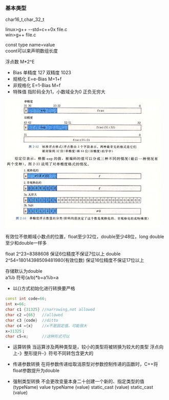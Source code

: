 ### 基本类型

char16_t,char_32_t

>>
linux>g++ --std=c++0x file.c  
win>g++ file.c
>>

const type name=value  
coont可以来声明数组长度

浮点数 M*2^E
 - Bias 单精度 127 双精度 1023
 - 规格化 E=e-Bias M=1+f
 - 非规格化 E=1-Bias M=f
 - 特殊值 指阶码全为1，小数域全为0 正负无穷大

![浮点](../image/float.png)

有效位不依赖域小数点的位置，float至少32位，double至少48位，long double至少和double一样多

float 2^23=8388608 保证6位精度不保证7位以上
double 2^54=18014398509481980(有效位数) 保证16位精度不保证17位以上

存储默认为double  
a%b 符号(a/b)\*b+a%b=a

* 以{}方式初始化进行转换要严格
```c++
const int code=66;
int x=66;
char c1 {31325} //narrowing,not allowed
char c2 ={66}   //allowed
char c3 {code}  //ditto
char c4 ={x}    //x不是固定值，可能很大
x=31325；
char c5=x;      //这种形式可以
```
* 运算转换
当运算涉及两种类型是，较小的类型将被转换为较大的类型
浮点向上-》整形提升-》符号不同转包含更大的

* 传递参数转换
在将参数传递给取消原型对参数控制传递的函数时，C++将float参数提升为double

* 强制类型转换
不会更改变量本身二十创建一个新的、指定类型的值
(typeName) value
typeName (value)
static_cast<long> (value)
static_cast<typeName> (value)
